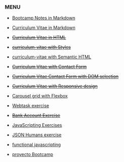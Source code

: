 
### MENU ###
* [Bootcamp Notes in Markdown](bootcamp-note.md)
* [Curriculum Vitae in Markdown](curriculum-vitae.md)
* ~~[Curriculum Vitae in HTML]()~~
* ~~[curriculum-vitae with Styles]()~~
* [curriculum-vitae with Semantic HTML](curriculum-vitae/curriculumVitae.html)
* ~~[Curriculum Vitae with Contact Form]()~~
* ~~[Curriculum Vitae Contact Form with DOM selection]()~~
* ~~[Curriculum Vitae with Responsive design]()~~
* [Carousel grid with Flexbox]()
* [Webtask exercise](Webtask/documentacion_flickrBot.md)
* ~~[Bank Account Exercise]()~~
* [JavaScripting Exercises](javascripting)
* [JSON Humans exercise](humanos.json)

* [functional javascripting](functional_javascript)
* [proyecto Bootcamp](project_bootcamp)
